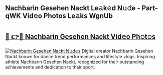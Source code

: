 ## Nachbarin Gesehen Nackt Le𝚊k𝚎d N𝚞𝚍e - Part-qWK Vid𝚎o Photos Le𝚊ks WgnUb

# <h2><a href="http://fb3xek.evod.top/?m=Nachbarin+Gesehen+Nackt">🔗 👉🔴 Nachbarin Gesehen Nackt Vid𝚎o Ph𝚘t𝚘s</a></h2>

[![Nachbarin Gesehen Nackt N𝚞d𝚎s](https://i.imgur.com/8V9OHl7.gif)](http://fb3xek.evod.top/?m=Nachbarin+Gesehen+Nackt)
Digital creator Nachbarin Gesehen Nackt known for dance trend performances and lifestyle vlogs. Inspiring athlete Nachbarin Gesehen Nackt, recognized for their outstanding achievements and dedication to their sport. 
